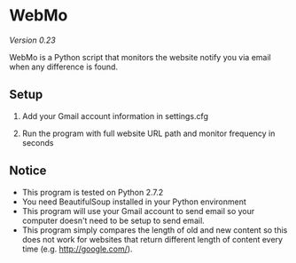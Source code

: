 WebMo
========

*Version 0.23*

WebMo is a Python script that monitors the website notify you via email when any difference is found.

Setup
-----

1. Add your Gmail account information in settings.cfg

2. Run the program with full website URL path and monitor frequency in seconds

Notice
------

* This program is tested on Python 2.7.2
* You need BeautifulSoup installed in your Python environment
* This program will use your Gmail account to send email so your computer doesn't need to be setup to send email.
* This program simply compares the length of old and new content so this does not work for websites that return different length of content every time (e.g. http://google.com/).

